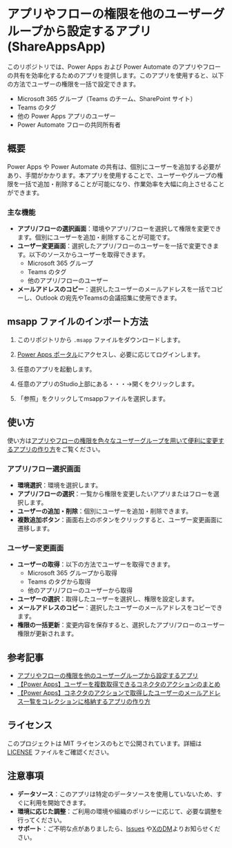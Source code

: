 # アプリやフローの権限を他のユーザーグループから設定するアプリ(ShareAppsApp)

このリポジトリでは、Power Apps および Power Automate のアプリやフローの共有を効率化するためのアプリを提供します。このアプリを使用すると、以下の方法でユーザーの権限を一括で設定できます。

- Microsoft 365 グループ（Teams のチーム、SharePoint サイト）
- Teams のタグ
- 他の Power Apps アプリのユーザー
- Power Automate フローの共同所有者

## 概要

Power Apps や Power Automate の共有は、個別にユーザーを追加する必要があり、手間がかかります。本アプリを使用することで、ユーザーやグループの権限を一括で追加・削除することが可能になり、作業効率を大幅に向上させることができます。

### 主な機能

- **アプリ/フローの選択画面**：環境やアプリ/フローを選択して権限を変更できます。個別にユーザーを追加・削除することが可能です。
- **ユーザー変更画面**：選択したアプリ/フローのユーザーを一括で変更できます。以下のソースからユーザーを取得できます。
  - Microsoft 365 グループ
  - Teams のタグ
  - 他のアプリ/フローのユーザー
- **メールアドレスのコピー**：選択したユーザーのメールアドレスを一括でコピーし、Outlook の宛先やTeamsの会議招集に使用できます。

## msapp ファイルのインポート方法

1. このリポジトリから `.msapp` ファイルをダウンロードします。

2. [Power Apps ポータル](https://make.powerapps.com/)にアクセスし、必要に応じてログインします。

3. 任意のアプリを起動します。

4. 任意のアプリのStudio上部にある・・・→開くをクリックします。

5. 「参照」をクリックしてmsappファイルを選択します。

## 使い方

使い方は[アプリやフローの権限を色々なユーザーグループを用いて便利に変更するアプリの作り方](https://powerplatformnikki.com/modifyappflowusers/)をご覧ください。

### アプリ/フロー選択画面

- **環境選択**：環境を選択します。
- **アプリ/フローの選択**：一覧から権限を変更したいアプリまたはフローを選択します。
- **ユーザーの追加・削除**：個別にユーザーを追加・削除できます。
- **複数追加ボタン**：画面右上のボタンをクリックすると、ユーザー変更画面に遷移します。

### ユーザー変更画面

- **ユーザーの取得**：以下の方法でユーザーを取得できます。
  - Microsoft 365 グループから取得
  - Teams のタグから取得
  - 他のアプリ/フローのユーザーから取得
- **ユーザーの選択**：取得したユーザーを選択し、権限を設定します。
- **メールアドレスのコピー**：選択したユーザーのメールアドレスをコピーできます。
- **権限の一括更新**：変更内容を保存すると、選択したアプリ/フローのユーザー権限が更新されます。

## 参考記事

- [アプリやフローの権限を他のユーザーグループから設定するアプリ](https://powerplatformnikki.com/modifyappflowusers/)
- [【Power Apps】ユーザーを複数取得できるコネクタのアクションのまとめ](https://powerplatformnikki.com/connectoractions/)
- [【Power Apps】コネクタのアクションで取得したユーザーのメールアドレス一覧をコレクションに格納するアプリの作り方](https://powerplatformnikki.com/collectuseremails/)

## ライセンス

このプロジェクトは MIT ライセンスのもとで公開されています。詳細は [LICENSE](./LICENSE) ファイルをご確認ください。

## 注意事項

- **データソース**：このアプリは特定のデータソースを使用していないため、すぐに利用を開始できます。
- **環境に応じた調整**：ご利用の環境や組織のポリシーに応じて、必要な調整を行ってください。
- **サポート**：ご不明な点がありましたら、[Issues](https://github.com/yourusername/yourrepository/issues) や[XのDM](https://x.com/PowerPlatform4)よりお知らせください。
